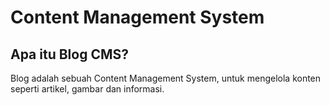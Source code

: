 # Content Management System

## Apa itu Blog CMS?

Blog adalah sebuah Content Management System, untuk mengelola konten seperti artikel, gambar dan informasi.
